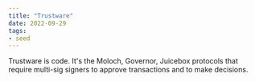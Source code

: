 ```yaml
---
title: "Trustware"
date: 2022-09-29
tags:
- seed
---
```


Trustware is code. It's the Moloch, Governor, Juicebox protocols that require multi-sig signers to approve transactions and to make decisions. 




